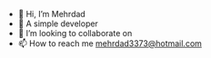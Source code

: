 - 👋 Hi, I’m Mehrdad
- 👀 A simple developer
- 💞️ I’m looking to collaborate on
- 📫 How to reach me mehrdad3373@hotmail.com

<!---
mdkrd/mdkrd is a ✨ special ✨ repository because its `README.md` (this file) appears on your GitHub profile.
You can click the Preview link to take a look at your changes.
--->
